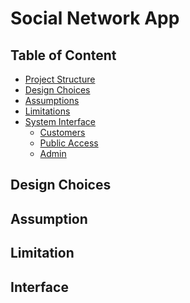 <h1>Social Network App </h1>

## Table of Content
- [Project Structure](#project-structure)
- [Design Choices](#design-choices)
- [Assumptions](#assumptions)
- [Limitations](#limitations)
- [System Interface](#system-interface)
   - [Customers](#customers)
   - [Public Access](#public-access)
   - [Admin](#admin)

<h2>Design Choices</h2>
<h2>Assumption</h2>
<h2>Limitation</h2>
<h2>Interface</h2>

